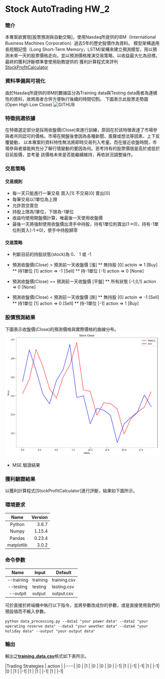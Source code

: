 # Stock AutoTrading HW_2

### 簡介
本專案欲實現[股票預測與自動交略]，使用Nasdaq所提供的IBM（International Business Machines Corporation）過去5年的歷史股價作為資料。
模型架構選用長短期記憶（Long Short-Term Memory，LSTM)架構來建立預測模型，用以預測未來一天的股票價格走向，並以預測價格推演交易策略，以收益最大化為目標。
最終的獲利評斷標準會使用助教提供的 獲利計算程式來評判 [StockProfitCalculator](https://github.com/NCKU-CCS/StockProfitCalculator)

### 資料準備與可視化
由於Nasdaq所提供的IBM的數據區分為Training data與Testing data兩者為連續性的資料，故將兩者合併方便執行後續的時間切割。
下圖表示此股票走勢圖(Open High Low Close)
![GITHUB](https://github.com/yudream0214/Electricity_Forecasting_HW_1/blob/main/figure/corr_all_heatmap.png "Corr All")

### 特徵挑選依據
在特徵選定部分是採用收盤價(Close)來進行訓練，原因在於該特徵表達了市場參與者共同認可的價格。市場在開盤後會因為各種新聞、風聲或想法等因素，上下反覆變動，
以本專案的資料特性無法將即時交易列入考量。而在接近收盤時間，市場參與者接能夠充分了解行情變動的要因為何。思考持有的股票價值是高於或低於目前股價，並考量
該價格未來是否能繼續維持，再依狀況調整操作。


### 交易策略

#### 交易規則
  * 每一天只能進行一筆交易 買入[1] 不交易[0] 賣出[0]
  * 每筆交易以1單位為上限
  * 允許買空賣空
  * 持股上限為1單位，下限為-1單位
  * 收益均使用開盤價計算，唯最後一天使用收盤價
  * 最後一天將強制使用收盤價出清手中持股，持有1單位則賣出(1->0)，持有-1單位則買入(-1->0)，使手中持股歸零

#### 交易策略
  * 判斷目前的持股狀態(stock)為 0、 1 或 -1
  
  * 預測收盤價(Close) > 預測前一天收盤價 [漲]
    ** 無持股       [0]    actoin =>  1   [Buy]
    ** 持1單位      [1]    action => -1  [Sell]
    ** 持-1單位    [-1]    action =>  0  [None]
  
  * 預測收盤價(Close) == 預測前一天收盤價 [平盤]
    ** 所有狀態  [-1,0,1]  action =>  0  [None]

  * 預測收盤價(Close) < 預測前一天收盤價 [跌]
    ** 無持股       [0]    actoin => -1  [Sell]
    ** 持1單位      [1]    action =>  0  [Sell]
    ** 持-1單位    [-1]    action =>  1   [Buy]

### 股價預測結果
下圖表示收盤價(Close)的預測價格與實際價格的曲線分布。
![GITHUB](https://github.com/yudream0214/Stock_AutoTrading_HW2/blob/main/Stock%20Close%20Result.png "Stock Close Curve")
  * MSE 驗證結果


### 獲利驗證結果 
以獲利計算程式[StockProfitCalculator]進行評斷，結果如下圖所示。


### 環境要求

| Name| Version
|:---:|---:
|Python|3.6.7
|Numpy|1.15.4
|Pandas|0.23.4
|matplotlib|3.0.2

### 命令參數

|Name|Input|Default
|:---:|---|---
|--training|training|training.csv
|--testing|testing|testing.csv
|--outpit|output|output.csv


可於直接於終端機中執行以下指令，並將參數改成你的參數，或是直接使用我們的預設值而不輸入參數。  

    python data_processing.py --data1 "your power data" --data2 "your operating reserve data" --data3 "your weather data" --data4 "your holiday data" --output "your output data"
### 輸出
輸出之[**training_data.csv**](https://github.com/yudream0214/Electricity_Forecasting_HW_1/blob/main/data/training_data_3.csv)格式如下表所示。

|Trading Strategies
| action | 
|:---:|
|0 |
|1 |
|0 |
|0 |
|0 |
|-1|
|1 |
|-1|
|-1|
|1 |
|-1|
|0 |
|1 |
|-1|
|1 |
|1 |
|-1|
|1 |
|-1|


